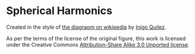 # Spherical Harmonics

Created in the style of [the diagraom on wikipedia](https://en.wikipedia.org/wiki/File:Spherical_Harmonics.png) by [Inigo Quilez](http://www.iquilezles.org/).

As per the terms of the license of the original figure, this work is licensed under the Creative Commons [Attribution-Share Alike 3.0 Unported license](https://creativecommons.org/licenses/by-sa/3.0/deed.en).
